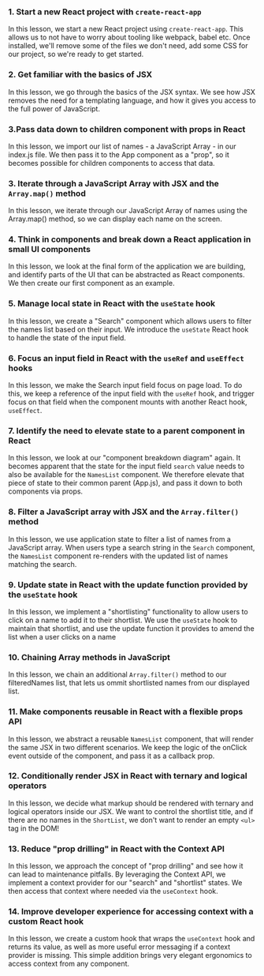 ### 1. Start a new React project with `create-react-app`

In this lesson, we start a new React project using `create-react-app`. This allows us to not have to worry about tooling like webpack, babel etc. Once installed, we'll remove some of the files we don't need, add some CSS for our project, so we're ready to get started.

### 2. Get familiar with the basics of JSX

In this lesson, we go through the basics of the JSX syntax. We see how JSX removes the need for a templating language, and how it gives you access to the full power of JavaScript.

### 3.Pass data down to children component with props in React

In this lesson, we import our list of names - a JavaScript Array - in our index.js file. We then pass it to the App component as a "prop", so it becomes possible for children components to access that data.

### 3. Iterate through a JavaScript Array with JSX and the `Array.map()` method

In this lesson, we iterate through our JavaScript Array of names using the Array.map() method, so we can display each name on the screen.

### 4. Think in components and break down a React application in small UI components

In this lesson, we look at the final form of the application we are building, and identify parts of the UI that can be abstracted as React components. We then create our first component as an example.

### 5. Manage local state in React with the `useState` hook

In this lesson, we create a "Search" component which allows users to filter the names list based on their input. We introduce the `useState` React hook to handle the state of the input field.

### 6. Focus an input field in React with the `useRef` and `useEffect` hooks

In this lesson, we make the Search input field focus on page load. To do this, we keep a reference of the input field with the `useRef` hook, and trigger focus on that field when the component mounts with another React hook, `useEffect`.

### 7. Identify the need to elevate state to a parent component in React

In this lesson, we look at our "component breakdown diagram" again. It becomes apparent that the state for the input field `search` value needs to also be available for the `NamesList` component. We therefore elevate that piece of state to their common parent (App.js), and pass it down to both components via props.

### 8. Filter a JavaScript array with JSX and the `Array.filter()` method

In this lesson, we use application state to filter a list of names from a JavaScript array. When users type a search string in the `Search` component, the `NamesList` component re-renders with the updated list of names matching the search.

### 9. Update state in React with the update function provided by the `useState` hook

In this lesson, we implement a "shortlisting" functionality to allow users to click on a name to add it to their shortlist. We use the `useState` hook to maintain that shortlist, and use the update function it provides to amend the list when a user clicks on a name

### 10. Chaining Array methods in JavaScript

In this lesson, we chain an additional `Array.filter()` method to our filteredNames list, that lets us ommit shortlisted names from our displayed list.

### 11. Make components reusable in React with a flexible props API

In this lesson, we abstract a reusable `NamesList` component, that will render the same JSX in two different scenarios. We keep the logic of the onClick event outside of the component, and pass it as a callback prop.

### 12. Conditionally render JSX in React with ternary and logical operators

In this lesson, we decide what markup should be rendered with ternary and logical operators inside our JSX. We want to control the shortlist title, and if there are no names in the `ShortList`, we don't want to render an empty `<ul>` tag in the DOM!

### 13. Reduce "prop drilling" in React with the Context API

In this lesson, we approach the concept of "prop drilling" and see how it can lead to maintenance pitfalls. By leveraging the Context API, we implement a context provider for our "search" and "shortlist" states. We then access that context where needed via the `useContext` hook.

### 14. Improve developer experience for accessing context with a custom React hook

In this lesson, we create a custom hook that wraps the `useContext` hook and returns its value, as well as more useful error messaging if a context provider is missing. This simple addition brings very elegant ergonomics to access context from any component.
